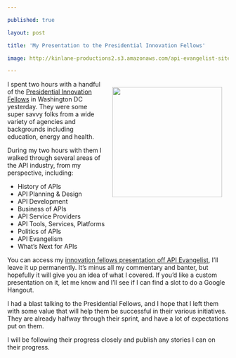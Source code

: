 ---
published: true
layout: post
title: 'My Presentation to the Presidential Innovation Fellows'
image: http://kinlane-productions2.s3.amazonaws.com/api-evangelist-site/blog/PresidentialInnovationFellows.jpeg
---

<p><img style="padding: 15px;" src="https://s3.amazonaws.com/kinlane-productions2/api-evangelist/federal-government/innovation-fellows/PresidentialInnovationFellows.jpeg" alt="" width="250" align="right" />
<p>I spent two hours with a handful of the <a href="https://www.whitehouse.gov/innovationfellows">Presidential Innovation Fellows</a> in Washington DC yesterday.  They were some super savvy folks from a wide variety of agencies and backgrounds including education, energy and health.
<p>During my two hours with them I walked through several areas of  the API industry, from my perspective, including:
<ul class="mainlist">
<li>History of APIs</li>
<li>API Planning &amp; Design</li>
<li>API Development</li>
<li>Business of APIs</li>
<li>API Service Providers</li>
<li>API Tools, Services, Platforms</li>
<li>Politics of APIs</li>
<li>API Evangelism</li>
<li>What&rsquo;s Next for APIs</li>
</ul>
<p>You can access my <a href="/federal-digital-strategy/innovation-fellows/">innovation fellows presentation off API Evangelist</a>, I&rsquo;ll leave it up permanently.  It&rsquo;s minus all my commentary and banter, but hopefully it will give you an idea of what I covered.  If you&rsquo;d like a custom presentation on it, let me know and I&rsquo;ll see if I can find a slot to do a Google Hangout.
<p>I had a blast talking to the Presidential Fellows, and I hope that I left them with some value that will help them be successful in their various initiatives.  They are already halfway through their sprint, and have a lot of expectations put on them.
<p>I will be following their progress closely and publish any stories I can on their progress.<span style="white-space: pre;"> </span>

